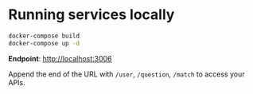 # Running services locally

```bash
docker-compose build
docker-compose up -d
```

**Endpoint**: [http://localhost:3006](http://localhost:3006)

Append the end of the URL with `/user`, `/question`, `/match` to access your APIs.